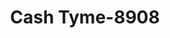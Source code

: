 ---
f_zip-code: 54166
f_state-code: WI
title: Cash Tyme-8908
f_phone: 715-524-3395
f_city-only: Shawano
f_address: 705 E Green Bay Street Shawano
f_location-unique-id: '8908'
slug: cash-tyme-8908
updated-on: '2024-05-30T13:46:58.046Z'
created-on: '2024-05-30T13:36:59.803Z'
published-on: '2024-05-30T13:54:32.469Z'
f_city-state: cms/city/shawano-wi.md
f_company: cms/company/cash-tyme.md
f_state: cms/state/wisconsin.md
layout: '[payday-loan].html'
tags: payday-loan
---